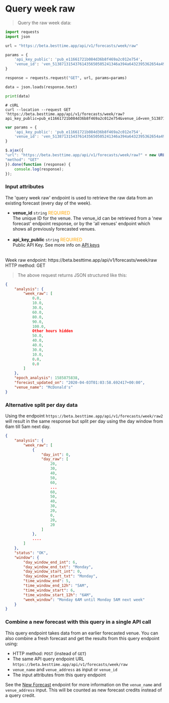 # Query week raw

> Query the raw week data:

```python
import requests
import json

url = "https://beta.besttime.app/api/v1/forecasts/week/raw"

params = {
    'api_key_public': 'pub_e11661721b084d36b8f469a2c012e754',
    'venue_id': 'ven_51387131543761435650505241346a394a6432395362654a496843',
}

response = requests.request("GET", url, params=params)

data = json.loads(response.text)

print(data)
```

```shell
# cURL
curl --location --request GET 'https://beta.besttime.app/api/v1/forecasts/week/raw?api_key_public=pub_e11661721b084d36b8f469a2c012e754&venue_id=ven_51387131543761435650505241346a394a6432395362654a496843'
```

```javascript
var params = {
    'api_key_public': 'pub_e11661721b084d36b8f469a2c012e754',
    'venue_id': 'ven_51387131543761435650505241346a394a6432395362654a496843'
}

$.ajax({
"url": "https://beta.besttime.app/api/v1/forecasts/week/raw?" + new URLSearchParams(params),
"method": "GET"
}).done(function (response) {
    console.log(response);
});
```

### Input attributes

The 'query week raw' endpoint is used to retrieve the raw data from an existing forecast (every day of the week).

- **venue_id** `string` <span style="color:orange">REQUIRED</span>  
 The unique ID for the venue. The venue_id can be retrieved from a 'new forecast' endpoint response, or by the 'all venues' endpoint which shows all previously forecasted venues.  
 &nbsp; 
- **api_key_public** `string` <span style="color:orange">REQUIRED</span>  
 Public API Key. See more info on [API keys](#api-keys)  
 &nbsp; 

<aside class="notice">
Week raw endpoint: https://beta.besttime.app/api/v1/forecasts/week/raw
</aside>

<aside class="notice">
HTTP method: GET
</aside>


> The above request returns JSON structured like this:

```json
{
    "analysis": {
        "week_raw": [
            0.0,
            10.0,
            30.0,
            60.0,
            80.0,
            90.0,
            100.0,
            Other hours hidden 
            50.0,
            40.0,
            40.0,
            30.0,
            10.0,
            0.0,
            0.0
        ]
    },
    "epoch_analysis": 1585875838,
    "forecast_updated_on": "2020-04-03T01:03:58.692417+00:00",
    "venue_name": "McDonald's"
}
```

### Alternative split per day data
Using the endpoint `https://beta.besttime.app/api/v1/forecasts/week/raw2` will result in the same response but split per day using the day window from 6am till 5am next day.

```json
{
    "analysis": {
        "week_raw": [
            {
                "day_int": 0,
                "day_raw": [
                    20,
                    30,
                    40,
                    50,
                    60,
                    ...
                    60,
                    50,
                    40,
                    30,
                    20,
                    0,
                    20,
                    20
                ]
            },
            ....
        ]
    },
    "status": "OK",
    "window": {
        "day_window_end_int": 6,
        "day_window_end_txt": "Monday",
        "day_window_start_int": 0,
        "day_window_start_txt": "Monday",
        "time_window_end": 5,
        "time_window_end_12h": "5AM",
        "time_window_start": 6,
        "time_window_start_12h": "6AM",
        "week_window": "Monday 6AM until Monday 5AM next week"
    }
}
```


### Combine a new forecast with this query in a single API call
This query endpoint takes data from an earlier forecasted venue. You can also combine a fresh forecast and get the results from this query endpoint using:

-  HTTP method: `POST` (instead of `GET`)
-  The same API query endpoint URL `https://beta.besttime.app/api/v1/forecasts/week/raw`
-  `venue_name` and `venue_address` as input or `venue_id`
- The input attributes from this query endpoint

See the [New Forecast](#forecast-new-link) endpoint for more information on the `venue_name` and `venue_address` input. This will be counted as new forecast credits instead of a query credit.

